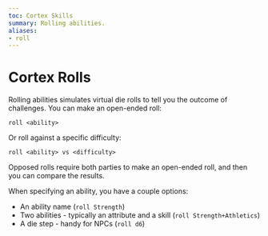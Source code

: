 ```yaml
---
toc: Cortex Skills
summary: Rolling abilities.
aliases:
- roll
---
```


# Cortex Rolls

Rolling abilities simulates virtual die rolls to tell you the outcome of challenges.  You can make an open-ended roll:

`roll <ability>`

Or roll against a specific difficulty:

`roll <ability> vs <difficulty>`

Opposed rolls require both parties to make an open-ended roll, and then you can compare the results.

When specifying an ability, you have a couple options:

* An ability name (`roll Strength`)
* Two abilities - typically an attribute and a skill (`roll Strength+Athletics`)
* A die step - handy for NPCs (`roll d6`)